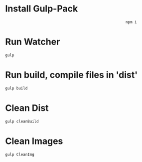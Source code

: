 # Install Gulp-Pack
`                                                      
npm i
                                                     `
# Run Watcher
`
gulp
`
# Run build, compile files in 'dist'
`
gulp build
`
# Clean Dist 
`
gulp cleanBuild
`
# Clean Images
`
gulp CleanImg
`

